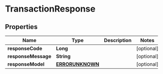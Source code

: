 
# TransactionResponse

## Properties
Name | Type | Description | Notes
------------ | ------------- | ------------- | -------------
**responseCode** | **Long** |  |  [optional]
**responseMessage** | **String** |  |  [optional]
**responseModel** | [**ERRORUNKNOWN**](ERRORUNKNOWN.md) |  |  [optional]



